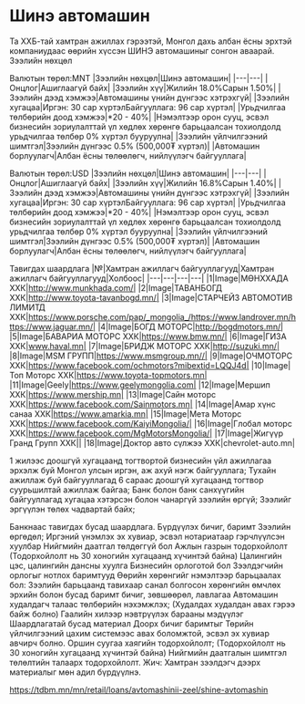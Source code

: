 # Шинэ автомашин
Та ХХБ-тай хамтран ажиллах гэрээтэй, Монгол дахь албан ёсны эрхтэй компаниудаас өөрийн хүссэн ШИНЭ автомашиныг сонгон аваарай.
Зээлийн нөхцөл

Валютын төрөл:MNT
|Зээлийн нөхцөл|Шинэ автомашин|
|---|---|
|Онцлог|Ашиглаагүй байх|
|Зээлийн хүү|Жилийн 18.0%Сарын 1.50%|
|Зээлийн дээд хэмжээ|Автомашины үнийн дүнгээс хэтрэхгүй|
|Зээлийн хугацаа|Иргэн: 30 сар хүртэлБайгууллага: 96 сар хүртэл|
|Урьдчилгаа төлбөрийн доод хэмжээ|*20 - 40%|
|Нэмэлтээр орон сууц, эсвэл бизнесийн зориулалттай үл хөдлөх хөрөнгө барьцаалсан тохиолдолд урьдчилгаа төлбөр 0% хүртэл бууруулна|
|Зээлийн үйлчилгээний шимтгэл|Зээлийн дүнгээс 0.5% (500,000₮ хүртэл)|
|Автомашин борлуулагч|Албан ёсны төлөөлөгч, нийлүүлэгч байгууллага|

Валютын төрөл:USD
|Зээлийн нөхцөл|Шинэ автомашин|
|---|---|
|Онцлог|Ашиглаагүй байх|
|Зээлийн хүү|Жилийн 16.8%Сарын 1.40%|
|Зээлийн дээд хэмжээ|Автомашины үнийн дүнгээс хэтрэхгүй|
|Зээлийн хугацаа|Иргэн: 30 сар хүртэлБайгууллага: 96 сар хүртэл|
|Урьдчилгаа төлбөрийн доод хэмжээ|*20 - 40%|
|Нэмэлтээр орон сууц, эсвэл бизнесийн зориулалттай үл хөдлөх хөрөнгө барьцаалсан тохиолдолд урьдчилгаа төлбөр 0% хүртэл бууруулна|
|Зээлийн үйлчилгээний шимтгэл|Зээлийн дүнгээс 0.5% (500,000₮ хүртэл)|
|Автомашин борлуулагч|Албан ёсны төлөөлөгч, нийлүүлэгч байгууллага|

Тавигдах шаардлага
|№|Хамтран ажиллагч байгууллагууд|Хамтран ажиллагч байгууллагууд|Холбоос|
|---|---|---|---|
|1|Image|МӨНХХАДА ХХК|http://www.munkhada.com/|
|2|Image|ТАВАНБОГД ХХК|http://www.toyota-tavanbogd.mn/|
|3|Image|СТАРЧЕЙЗ АВТОМОТИВ ЛИМИТД ХХК|https://www.porsche.com/pap/_mongolia_/https://www.landrover.mn/https://www.jaguar.mn/|
|4|Image|БОГД МОТОРС|http://bogdmotors.mn/|
|5|Image|БАВАРИА МОТОРС ХХК|https://www.bmw.mn/|
|6|Image|ГИЗА ХХК|www.haval.mn|
|7|Image|БРИДЖ МОТОРС ХХК|http://suzuki.mn/|
|8|Image|MSM ГРУПП|https://www.msmgroup.mn//|
|9|Image|ОЧМОТОРС ХХК|https://www.facebook.com/ochmotors?mibextid=LQQJ4d|
|10|Image|Топ Моторс ХХК|https://www.toyota-topmotors.mn|
|11|Image|Geely|https://www.geelymongolia.com|
|12|Image|Мершип ХХК|https://www.mership.mn|
|13|Image|Сайн моторс ХХК|https://www.facebook.com/Sainmotors.mn|
|14|Image|Амар хүнс санаа ХХК|https://www.amarkia.mn|
|15|Image|Мета Моторс ХХК|https://www.facebook.com/KaiyiMongolia/|
|16|Image|Глобал моторс ХХК|https://www.facebook.com/MgMotorsMongolia/|
|17|Image|Жигүүр Гранд Групп ХХК||
|18|Image|Доктор авто сүлжээ ХХК|chevrolet-auto.mn|

1 жилээс доошгүй хугацаанд тогтвортой бизнесийн үйл ажиллагаа эрхэлж буй Монгол улсын иргэн, аж ахуй нэгж байгууллага;
Тухайн ажиллаж буй байгууллагад 6 сараас доошгүй хугацаанд тогтвор суурьшилтай ажиллаж байгаа;
Банк болон банк санхүүгийн байгууллагад хугацаа хэтэрсэн болон чанаргүй зээлийн өргүй;
Зээлийг эргүүлэн төлөх чадвартай байх;

Банкнаас тавигдах бусад шаардлага.
Бүрдүүлэх бичиг, баримт
Зээлийн өргөдөл;
Иргэний үнэмлэх эх хувиар, эсвэл нотариатаар гэрчлүүлсэн хуулбар
Нийгмийн даатгал төлдөггүй бол Ажлын газрын тодорхойлолт (Тодорхойлолт нь 30 хоногийн хугацаанд хүчинтэй байна)
Цалингийн цэс, цалингийн дансны хуулга
Бизнесийн орлоготой бол Зээлдэгчийн орлогыг нотлох баримтууд
Өөрийн хөрөнгийг нэмэлтээр барьцаалах бол: Зээлийн барьцаанд тавихаар санал болгосон хөрөнгийн өмчлөх эрхийн болон бусад баримт бичиг, зөвшөөрөл, лавлагаа
Автомашин худалдагч талаас төлбөрийн нэхэмжлэх; (Худалдах худалдан авах гэрээ байж болно)
Гаалийн хилээр нэвтрүүлэх барааны мэдүүлэг
Шаардлагатай бусад матeриал
Доорх бичиг баримтыг Төрийн үйлчилгээний цахим системээс авах боломжтой, эсвэл эх хувиар авчирч болно.
Оршин суугаа хаягийн тодорхойлолт; (Тодорхойлолт нь 30 хоногийн хугацаанд хүчинтэй байна)
Нийгмийн даатгалын шимтгэл төлөлтийн талаарх тодорхойлолт.
Жич: Хамтран зээлдэгч дээрх материалыг мөн адил бүрдүүлнэ.

https://tdbm.mn/mn/retail/loans/avtomashinii-zeel/shine-avtomashin